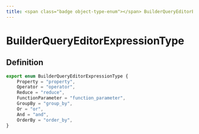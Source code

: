 ```yaml
---
title: <span class="badge object-type-enum"></span> BuilderQueryEditorExpressionType
---
```

# <span class="badge object-type-enum"></span> BuilderQueryEditorExpressionType

## Definition

```typescript
export enum BuilderQueryEditorExpressionType {
	Property = "property",
	Operator = "operator",
	Reduce = "reduce",
	FunctionParameter = "function_parameter",
	GroupBy = "group_by",
	Or = "or",
	And = "and",
	OrderBy = "order_by",
}

```
